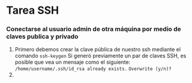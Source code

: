 # Tarea SSH

### Conectarse al usuario admin de otra máquina por medio de claves publica y privado

1. Primero debemos crear la clave pública de nuestro ssh mediante el comando `ssh-keygen`
   Si generó previamente un par de claves SSH, es posible que vea un mensaje como el siguiente:
   `/home/username/.ssh/id_rsa already exists.`
   `Overwrite (y/n)?`
3. 
